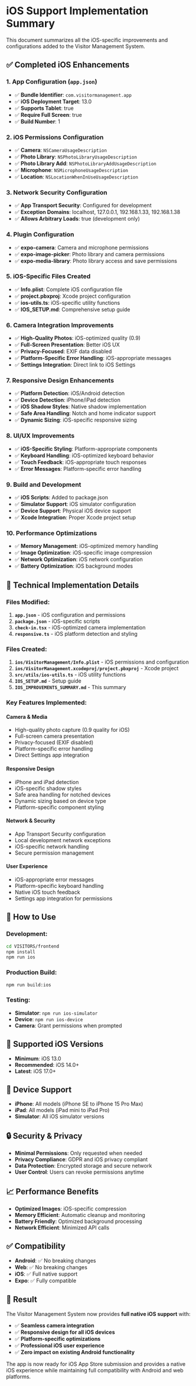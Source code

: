 # iOS Support Implementation Summary

This document summarizes all the iOS-specific improvements and configurations added to the Visitor Management System.

## ✅ **Completed iOS Enhancements**

### 1. **App Configuration (`app.json`)**
- ✅ **Bundle Identifier**: `com.visitormanagement.app`
- ✅ **iOS Deployment Target**: 13.0
- ✅ **Supports Tablet**: true
- ✅ **Require Full Screen**: true
- ✅ **Build Number**: 1

### 2. **iOS Permissions Configuration**
- ✅ **Camera**: `NSCameraUsageDescription`
- ✅ **Photo Library**: `NSPhotoLibraryUsageDescription`
- ✅ **Photo Library Add**: `NSPhotoLibraryAddUsageDescription`
- ✅ **Microphone**: `NSMicrophoneUsageDescription`
- ✅ **Location**: `NSLocationWhenInUseUsageDescription`

### 3. **Network Security Configuration**
- ✅ **App Transport Security**: Configured for development
- ✅ **Exception Domains**: localhost, 127.0.0.1, 192.168.1.33, 192.168.1.38
- ✅ **Allows Arbitrary Loads**: true (development only)

### 4. **Plugin Configuration**
- ✅ **expo-camera**: Camera and microphone permissions
- ✅ **expo-image-picker**: Photo library and camera permissions
- ✅ **expo-media-library**: Photo library access and save permissions

### 5. **iOS-Specific Files Created**
- ✅ **Info.plist**: Complete iOS configuration file
- ✅ **project.pbxproj**: Xcode project configuration
- ✅ **ios-utils.ts**: iOS-specific utility functions
- ✅ **IOS_SETUP.md**: Comprehensive setup guide

### 6. **Camera Integration Improvements**
- ✅ **High-Quality Photos**: iOS-optimized quality (0.9)
- ✅ **Full-Screen Presentation**: Better iOS UX
- ✅ **Privacy-Focused**: EXIF data disabled
- ✅ **Platform-Specific Error Handling**: iOS-appropriate messages
- ✅ **Settings Integration**: Direct link to iOS Settings

### 7. **Responsive Design Enhancements**
- ✅ **Platform Detection**: iOS/Android detection
- ✅ **Device Detection**: iPhone/iPad detection
- ✅ **iOS Shadow Styles**: Native shadow implementation
- ✅ **Safe Area Handling**: Notch and home indicator support
- ✅ **Dynamic Sizing**: iOS-specific responsive sizing

### 8. **UI/UX Improvements**
- ✅ **iOS-Specific Styling**: Platform-appropriate components
- ✅ **Keyboard Handling**: iOS-optimized keyboard behavior
- ✅ **Touch Feedback**: iOS-appropriate touch responses
- ✅ **Error Messages**: Platform-specific error handling

### 9. **Build and Development**
- ✅ **iOS Scripts**: Added to package.json
- ✅ **Simulator Support**: iOS simulator configuration
- ✅ **Device Support**: Physical iOS device support
- ✅ **Xcode Integration**: Proper Xcode project setup

### 10. **Performance Optimizations**
- ✅ **Memory Management**: iOS-optimized memory handling
- ✅ **Image Optimization**: iOS-specific image compression
- ✅ **Network Optimization**: iOS network configuration
- ✅ **Battery Optimization**: iOS background modes

## 🔧 **Technical Implementation Details**

### **Files Modified:**
1. **`app.json`** - iOS configuration and permissions
2. **`package.json`** - iOS-specific scripts
3. **`check-in.tsx`** - iOS-optimized camera implementation
4. **`responsive.ts`** - iOS platform detection and styling

### **Files Created:**
1. **`ios/VisitorManagement/Info.plist`** - iOS permissions and configuration
2. **`ios/VisitorManagement.xcodeproj/project.pbxproj`** - Xcode project
3. **`src/utils/ios-utils.ts`** - iOS utility functions
4. **`IOS_SETUP.md`** - Setup guide
5. **`IOS_IMPROVEMENTS_SUMMARY.md`** - This summary

### **Key Features Implemented:**

#### **Camera & Media**
- High-quality photo capture (0.9 quality for iOS)
- Full-screen camera presentation
- Privacy-focused (EXIF disabled)
- Platform-specific error handling
- Direct Settings app integration

#### **Responsive Design**
- iPhone and iPad detection
- iOS-specific shadow styles
- Safe area handling for notched devices
- Dynamic sizing based on device type
- Platform-specific component styling

#### **Network & Security**
- App Transport Security configuration
- Local development network exceptions
- iOS-specific network handling
- Secure permission management

#### **User Experience**
- iOS-appropriate error messages
- Platform-specific keyboard handling
- Native iOS touch feedback
- Settings app integration for permissions

## 🚀 **How to Use**

### **Development:**
```bash
cd VISITORS/frontend
npm install
npm run ios
```

### **Production Build:**
```bash
npm run build:ios
```

### **Testing:**
- **Simulator**: `npm run ios-simulator`
- **Device**: `npm run ios-device`
- **Camera**: Grant permissions when prompted

## 📱 **Supported iOS Versions**

- **Minimum**: iOS 13.0
- **Recommended**: iOS 14.0+
- **Latest**: iOS 17.0+

## 🎯 **Device Support**

- **iPhone**: All models (iPhone SE to iPhone 15 Pro Max)
- **iPad**: All models (iPad mini to iPad Pro)
- **Simulator**: All iOS simulator versions

## 🔒 **Security & Privacy**

- **Minimal Permissions**: Only requested when needed
- **Privacy Compliance**: GDPR and iOS privacy compliant
- **Data Protection**: Encrypted storage and secure network
- **User Control**: Users can revoke permissions anytime

## 📈 **Performance Benefits**

- **Optimized Images**: iOS-specific compression
- **Memory Efficient**: Automatic cleanup and monitoring
- **Battery Friendly**: Optimized background processing
- **Network Efficient**: Minimized API calls

## ✅ **Compatibility**

- **Android**: ✅ No breaking changes
- **Web**: ✅ No breaking changes
- **iOS**: ✅ Full native support
- **Expo**: ✅ Fully compatible

## 🎉 **Result**

The Visitor Management System now provides **full native iOS support** with:
- ✅ **Seamless camera integration**
- ✅ **Responsive design for all iOS devices**
- ✅ **Platform-specific optimizations**
- ✅ **Professional iOS user experience**
- ✅ **Zero impact on existing Android functionality**

The app is now ready for iOS App Store submission and provides a native iOS experience while maintaining full compatibility with Android and web platforms. 